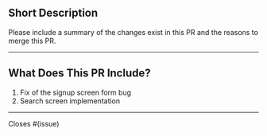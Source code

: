 ## Short Description

Please include a summary of the changes exist in this PR and the reasons to merge this PR.

------

## What Does This PR Include?

1. Fix of the signup screen form bug
2. Search screen implementation

------

Closes #(issue)
